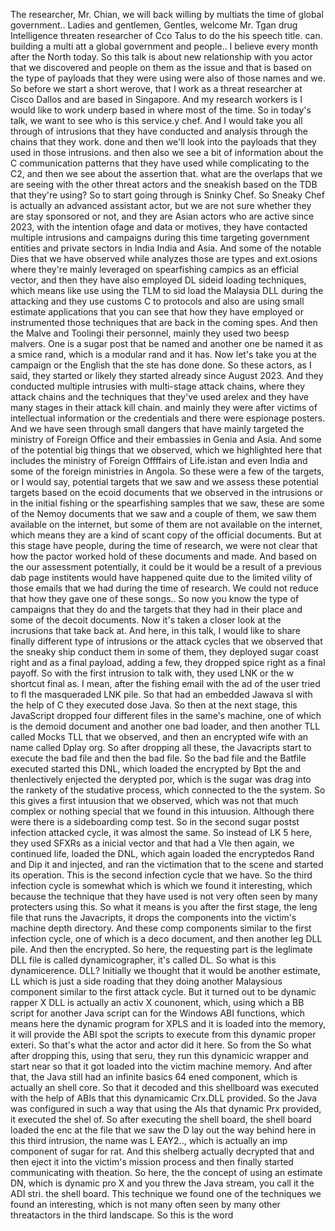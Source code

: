 The researcher, Mr. Chian, we will back willing by multiats the time of global government.. Ladies and gentlemen, Gentles, welcome Mr. Tgan drug Intelligence threaten researcher of Cco Talus to do the his speech title. can. building a multi att a global government and people.. I believe every month after the North today. So this talk is about new relationship with you actor that we discovered and people on them as the issue and that is based on the type of payloads that they were using were also of those names and we. So before we start a short werove, that I work as a threat researcher at Cisco Dallos and are based in Singapore. And my research workers is I would like to work underp based in where most of the time. So in today's talk, we want to see who is this service.y chef. And I would take you all through of intrusions that they have conducted and analysis through the chains that they work. done and then we'll look into the payloads that they used in those intrusions. and then also we see a bit of information about the C communication patterns that they have used while complicating to the C2, and then we see about the assertion that. what are the overlaps that we are seeing with the other threat actors and the sneakish based on the TDB that they're using? So to start going through is Sninky Chef. So Sneaky Chef is actually an advanced assistant actor, but we are not sure whether they are stay sponsored or not, and they are Asian actors who are active since 2023, with the intention ofage and data or motives, they have contacted multiple intrusions and campaigns during this time targeting government entities and private sectors in India India and Asia. And some of the notable Dies that we have observed while analyzes those are types and ext.osions where they're mainly leveraged on spearfishing campics as an efficial vector, and then they have also employed DL sideid loading techniques, which means like use using the TLM to sid load the Malaysia DLL during the attacking and they use customs C to protocols and also are using small estimate applications that you can see that how they have employed or instrumented those techniques that are back in the coming spes. And then the Malve and Toolingi their personnel, mainly they used two beesp malvers. One is a sugar post that be named and another one be named it as a smice rand, which is a modular rand and it has. Now let's take you at the campaign or the English that the ste has done done. So these actors, as I said, they started or likely they started already since August 2023. And they conducted multiple intrusies with multi-stage attack chains, where they attack chains and the techniques that they've used arelex and they have many stages in their attack kill chain. and mainly they were after victims of intellectual information or the credentials and there were espionage posters. And we have seen through small dangers that have mainly targeted the ministry of Foreign Office and their embassies in Genia and Asia. And some of the potential big things that we observed, which we highlighted here that includes the ministry of Foreign Offffairs of Life.istan and even India and some of the foreign ministries in Angola. So these were a few of the targets, or I would say, potential targets that we saw and we assess these potential targets based on the ecoid documents that we observed in the intrusions or in the initial fishing or the spearfishing samples that we saw, these are some of the Nemoy documents that we saw and a couple of them, we saw them available on the internet, but some of them are not available on the internet, which means they are a kind of scant copy of the official documents. But at this stage have people, during the time of research, we were not clear that how the pactor worked hold of these documents and made. And based on the our assessment potentially, it could be it would be a result of a previous dab page institents would have happened quite due to the limited vility of those emails that we had during the time of research. We could not reduce that how they gave one of these songs.. So now you know the type of campaigns that they do and the targets that they had in their place and some of the decoit documents. Now it's taken a closer look at the incrusions that take back at. And here, in this talk, I would like to share finally different type of intrusions or the attack cycles that we observed that the sneaky ship conduct them in some of them, they deployed sugar coast right and as a final payload, adding a few, they dropped spice right as a final payoff. So with the first intrusion to talk with, they used LNK or the w shortcut final as. I mean, after the fishing email with the ad of the user tried to fl the masqueraded LNK pile. So that had an embedded Jawava sl with the help of C they executed dose Java. So then at the next stage, this JavaScript dropped four different files in the same's machine, one of which is the demoid document and another one bad loader, and then another TLL called Mocks TLL that we observed, and then an encrypted wife with an name called Dplay org. So after dropping all these, the Javacripts start to execute the bad file and then the bad file. So the bad file and the Batfile executed started this DNL, which loaded the encrypted by Bpt the and thenlectively enjected the derypted por, which is the sugar was drag into the rankety of the studative process, which connected to the the system. So this gives a first intuusion that we observed, which was not that much complex or nothing special that we found in this intuusion. Although there were there is a sideboarding comp test. So in the second sugar postst infection attacked cycle, it was almost the same. So instead of LK 5 here, they used SFXRs as a inicial vector and that had a Vle then again, we continued life, loaded the DNL, which again loaded the encryptedos Rand and Dip it and injected, and ran the victimation that to the scene and started its operation. This is the second infection cycle that we have. So the third infection cycle is somewhat which is which we found it interesting, which because the technique that they have used is not very often seen by many protecters using this. So what it means is you after the first stage, the leng file that runs the Javacripts, it drops the components into the victim's machine depth directory. And these comp components similar to the first infection cycle, one of which is a deco document, and then another leg DLL pile. And then the encrypted. So here, the requesting part is the leglimate DLL file is called dynamicographer, it's called DL. So what is this dynamicerence. DLL? Initially we thought that it would be another estimate, LL which is just a side roading that they doing another Malaysious component similar to the first attack cycle. But it turned out to be dynamic rapper X DLL is actually an activ X counonent, which, using which a BB script for another Java script can for the Windows ABI functions, which means here the dynamic program for XPLS and it is loaded into the memory, it will provide the ABI spot the scripts to execute from this dynamic proper exteri. So that's what the actor and actor did it here. So from the So what after dropping this, using that seru, they run this dynamicic wrapper and start near so that it got loaded into the victim machine memory. And after that, the Java still had an infinite basics 64 ened component, which is actually an shell core. So that it decoded and this shellboard was executed with the help of ABIs that this dynamicamic Crx.DLL provided. So the Java was configured in such a way that using the AIs that dynamic Prx provided, it executed the shel of. So after executing the shell board, the shell board loaded the enc at the file that we saw the D lay out the way behind here in this third intrusion, the name was L EAY2.., which is actually an imp component of sugar for rat. And this shelberg actually decrypted that and then eject it into the victim's mission process and then finally started communicating with theation. So here, the the concept of using an estimate DN, which is dynamic pro X and you threw the Java stream, you call it the ADI stri. the shell board. This technique we found one of the techniques we found an interesting, which is not many often seen by many other threatactors in the third landscape. So this is the word